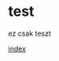 <html>

<head>

</head>

<body>
<h1>test</h1>
<p>ez csak teszt</p>
<a href="www.index.hu">index</a>

</body>

</html>
